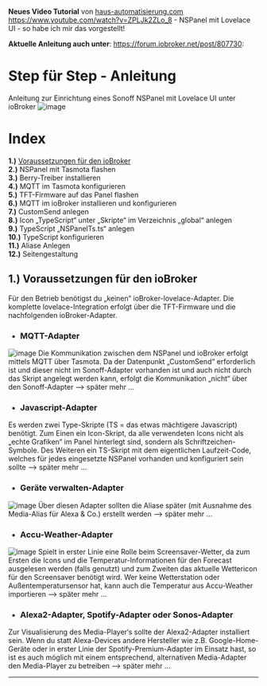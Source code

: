 **Neues Video Tutorial** von [haus-automatisierung.com](http://haus-automatisierung.com/)
https://www.youtube.com/watch?v=ZPLJk2ZLo_8 - NSPanel mit Lovelace UI - so habe ich mir das vorgestellt!

**Aktuelle Anleitung auch unter**: https://forum.iobroker.net/post/807730:

# Step für Step - Anleitung 
Anleitung zur Einrichtung eines Sonoff NSPanel mit Lovelace UI unter ioBroker
![image](https://user-images.githubusercontent.com/102996011/189348764-ab78fb87-942f-4c8a-a8e6-bc9240e6a74b.png)

# **Index**

**1.)** [Voraussetzungen für den ioBroker](https://github.com/joBr99/nspanel-lovelace-ui/wiki/iobroker---Basisinstallation#1-voraussetzungen-f%C3%BCr-den-iobroker)  
**2.)** NSPanel mit Tasmota flashen  
**3.)** Berry-Treiber installieren  
**4.)** MQTT im Tasmota konfigurieren  
**5.)** TFT-Firmware auf das Panel flashen  
**6.)** MQTT im ioBroker installieren und konfigurieren  
**7.)** CustomSend anlegen  
**8.)** Icon „TypeScript“ unter „Skripte“ im Verzeichnis „global“ anlegen  
**9.)** TypeScript „NSPanelTs.ts“ anlegen  
**10.)** TypeScript konfigurieren  
**11.)** Aliase Anlegen  
**12.)** Seitengestaltung  

## **1.) Voraussetzungen für den ioBroker**

Für den Betrieb benötigst du „keinen“ ioBroker-lovelace-Adapter. Die komplette lovelace-Integration erfolgt über die TFT-Firmware und die nachfolgenden ioBroker-Adapter.
* ### MQTT-Adapter
![image](https://user-images.githubusercontent.com/102996011/189351691-41cfbd56-cd3d-4340-9ab3-8a9d514eace7.png)
Die Kommunikation zwischen dem NSPanel und ioBroker erfolgt mittels MQTT über Tasmota. Da der Datenpunkt „CustomSend“ erforderlich ist und dieser nicht im Sonoff-Adapter vorhanden ist und auch nicht durch das Skript angelegt werden kann, erfolgt die Kommunikation „nicht“ über den Sonoff-Adapter --> später mehr …
* ### Javascript-Adapter
Es werden zwei Type-Skripte (TS = das etwas mächtigere Javascript) benötigt. Zum Einen ein Icon-Skript, da alle verwendeten Icons nicht als „echte Grafiken“ im Panel hinterlegt sind, sondern als Schriftzeichen-Symbole. Des Weiteren ein TS-Skript mit dem eigentlichen Laufzeit-Code, welches für jedes eingesetzte NSPanel vorhanden und konfiguriert sein sollte --> später mehr …
* ### Geräte verwalten-Adapter
![image](https://user-images.githubusercontent.com/102996011/189352272-e5cd0d82-c6c0-4cc5-983a-49725fdf97cf.png)
Über diesen Adapter sollten die Aliase später (mit Ausnahme des Media-Alias für Alexa & Co.) erstellt werden --> später mehr …
* ### Accu-Weather-Adapter
![image](https://user-images.githubusercontent.com/102996011/189352371-e327f599-d1cc-4d49-9088-1ddd0dcf88da.png)
Spielt in erster Linie eine Rolle beim Screensaver-Wetter, da zum Ersten die Icons und die Temperatur-Informationen für den Forecast ausgelesen werden (falls genutzt) und zum Zweiten das aktuelle Wettericon für den Screensaver benötigt wird. Wer keine Wetterstation oder Außentemperatursensor hat, kann auch die Temperatur aus Accu-Weather importieren --> später mehr …
* ### Alexa2-Adapter, Spotify-Adapter oder Sonos-Adapter
Zur Visualisierung des Media-Player‘s sollte der Alexa2-Adapter installiert sein. Wenn du statt Alexa-Devices andere Hersteller wie z.B. Google-Home-Geräte oder in erster Linie der Spotify-Premium-Adapter im Einsatz hast, so ist es auch möglich mit einem entsprechend, alternativen Media-Adapter den Media-Player zu betreiben --> später mehr …
***
